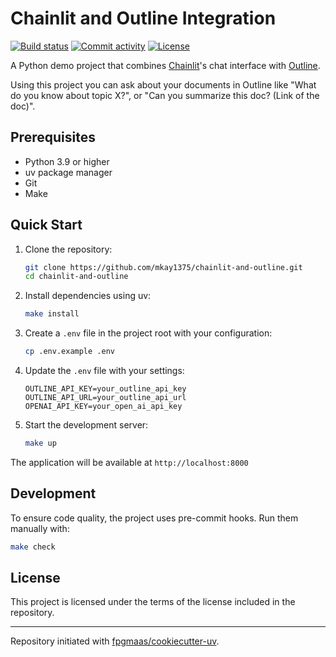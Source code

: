 # Chainlit and Outline Integration

[![Build status](https://img.shields.io/github/actions/workflow/status/mkay1375/chainlit-and-outline/main.yml?branch=main)](https://github.com/mkay1375/chainlit-and-outline/actions/workflows/main.yml?query=branch%3Amain)
[![Commit activity](https://img.shields.io/github/commit-activity/m/mkay1375/chainlit-and-outline)](https://img.shields.io/github/commit-activity/m/mkay1375/chainlit-and-outline)
[![License](https://img.shields.io/github/license/mkay1375/chainlit-and-outline)](https://img.shields.io/github/license/mkay1375/chainlit-and-outline)

A Python demo project that combines [Chainlit](https://chainlit.io)'s chat interface with [Outline](https://www.getoutline.com).

Using this project you can ask about your documents in Outline like "What do you know about topic X?",
or "Can you summarize this doc? (Link of the doc)".

## Prerequisites

- Python 3.9 or higher
- uv package manager
- Git
- Make

## Quick Start

1. Clone the repository:
   ```bash
   git clone https://github.com/mkay1375/chainlit-and-outline.git
   cd chainlit-and-outline
   ```

2. Install dependencies using uv:
   ```bash
   make install
   ```

3. Create a `.env` file in the project root with your configuration:
   ```bash
   cp .env.example .env
   ```

4. Update the `.env` file with your settings:
   ```env
   OUTLINE_API_KEY=your_outline_api_key
   OUTLINE_API_URL=your_outline_api_url
   OPENAI_API_KEY=your_open_ai_api_key
   ```

5. Start the development server:
   ```bash
   make up
   ```

The application will be available at `http://localhost:8000`

## Development

To ensure code quality, the project uses pre-commit hooks. Run them manually with:
```bash
make check
```

## License

This project is licensed under the terms of the license included in the repository.

---

Repository initiated with [fpgmaas/cookiecutter-uv](https://github.com/fpgmaas/cookiecutter-uv).
